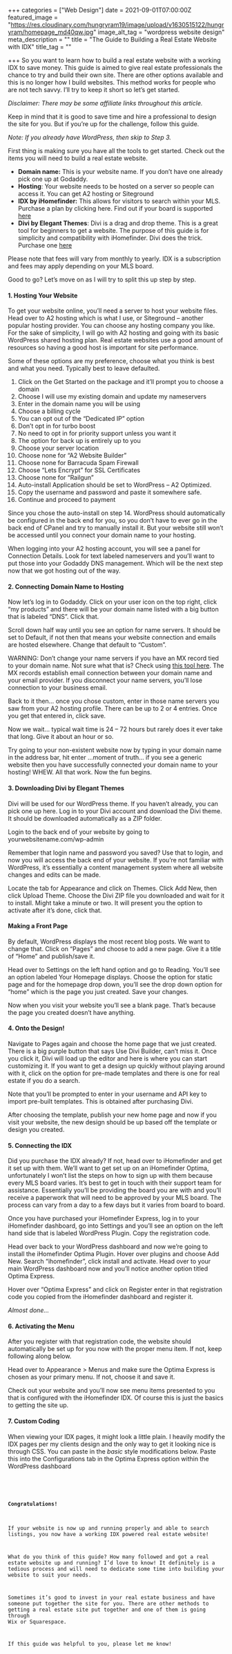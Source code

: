 +++
categories = ["Web Design"]
date = 2021-09-01T07:00:00Z
featured_image = "https://res.cloudinary.com/hungryram19/image/upload/v1630515122/hungryram/homepage_md40qw.jpg"
image_alt_tag = "wordpress website design"
meta_description = ""
title = "The Guide to Building a Real Estate Website with IDX"
title_tag = ""

+++
So you want to learn how to build a real estate website with a working IDX to save money. This guide is aimed to give real estate professionals the chance to try and build their own site. There are other options available and this is no longer how I build websites. This method works for people who are not tech savvy. I’ll try to keep it short so let’s get started.

_Disclaimer: There may be some affiliate links throughout this article._

Keep in mind that it is good to save time and hire a professional to design the site for you. But if you’re up for the challenge, follow this guide.

_Note: If you already have WordPress, then skip to Step 3._

First thing is making sure you have all the tools to get started. Check out the items you will need to build a real estate website.

* **Domain name:** This is your website name. If you don’t have one already pick one up at Godaddy.
* **Hosting**: Your website needs to be hosted on a server so people can access it. You can get A2 hosting or Siteground
* **IDX by iHomefinder:** This allows for visitors to search within your MLS. Purchase a plan by clicking here. Find out if your board is supported [here](http://ihomefinder.go2cloud.org/aff_c?offer_id=8&aff_id=1902)
* **Divi by Elegant Themes**: Divi is a drag and drop theme. This is a great tool for beginners to get a website. The purpose of this guide is for simplicity and compatibility with iHomefinder. Divi does the trick. Purchase one [here](https://www.elegantthemes.com/affiliates/idevaffiliate.php?id=54752&url=53084)

Please note that fees will vary from monthly to yearly. IDX is a subscription and fees may apply depending on your MLS board.

Good to go? Let’s move on as I will try to split this up step by step.

#### 1. Hosting Your Website

To get your website online, you’ll need a server to host your website files. Head over to A2 hosting which is what I use, or Siteground – another popular hosting provider. You can choose any hosting company you like. For the sake of simplicity, I will go with A2 hosting and going with its basic WordPress shared hosting plan. Real estate websites use a good amount of resources so having a good host is important for site performance.

Some of these options are my preference, choose what you think is best and what you need. Typically best to leave defaulted.

 1. Click on the Get Started on the package and it’ll prompt you to choose a domain
 2. Choose I will use my existing domain and update my nameservers
 3. Enter in the domain name you will be using
 4. Choose a billing cycle
 5. You can opt out of the “Dedicated IP” option
 6. Don’t opt in for turbo boost
 7. No need to opt in for priority support unless you want it
 8. The option for back up is entirely up to you
 9. Choose your server location
10. Choose none for “A2 Website Builder”
11. Choose none for Barracuda Spam Firewall
12. Choose “Lets Encrypt” for SSL Certificates
13. Choose none for “Railgun”
14. Auto-install Application should be set to WordPress – A2 Optimized.
15. Copy the username and password and paste it somewhere safe.
16. Continue and proceed to payment

Since you chose the auto-install on step 14. WordPress should automatically be configured in the back end for you, so you don’t have to ever go in the back end of CPanel and try to manually install it. But your website still won’t be accessed until you connect your domain name to your hosting.

When logging into your A2 hosting account, you will see a panel for Connection Details. Look for text labeled nameservers and you’ll want to put those into your Godaddy DNS management. Which will be the next step now that we got hosting out of the way.

#### 2. Connecting Domain Name to Hosting

Now let’s log in to Godaddy. Click on your user icon on the top right, click “my products” and there will be your domain name listed with a big button that is labeled “DNS”. Click that.

Scroll down half way until you see an option for name servers. It should be set to Default, if not then that means your website connection and emails are hosted elsewhere. Change that default to “Custom”.

WARNING: Don’t change your name servers if you have an MX record tied to your domain name. Not sure what that is? Check using [this tool here](https://mxtoolbox.com/). The MX records establish email connection between your domain name and your email provider. If you disconnect your name servers, you’ll lose connection to your business email.

Back to it then… once you chose custom, enter in those name servers you saw from your A2 hosting profile. There can be up to 2 or 4 entries. Once you get that entered in, click save.

Now we wait… typical wait time is 24 – 72 hours but rarely does it ever take that long. Give it about an hour or so.

Try going to your non-existent website now by typing in your domain name in the address bar, hit enter …moment of truth… if you see a generic website then you have successfully connected your domain name to your hosting! WHEW. All that work. Now the fun begins.

#### 3. Downloading Divi by Elegant Themes

Divi will be used for our WordPress theme. If you haven’t already, you can pick one up here. Log in to your Divi account and download the Divi theme. It should be downloaded automatically as a ZIP folder.

Login to the back end of your website by going to yourwebsitename.com/wp-admin

Remember that login name and password you saved? Use that to login, and now you will access the back end of your website. If you’re not familiar with WordPress, it’s essentially a content management system where all website changes and edits can be made.

Locate the tab for Appearance and click on Themes. Click Add New, then click Upload Theme. Choose the Divi ZIP file you downloaded and wait for it to install. Might take a minute or two. It will present you the option to activate after it’s done, click that.

#### Making a Front Page

By default, WordPress displays the most recent blog posts. We want to change that. Click on “Pages” and choose to add a new page. Give it a title of “Home” and publish/save it.

Head over to Settings on the left hand option and go to Reading. You’ll see an option labeled Your Homepage displays. Choose the option for static page and for the homepage drop down, you’ll see the drop down option for “home” which is the page you just created. Save your changes.

Now when you visit your website you’ll see a blank page. That’s because the page you created doesn’t have anything.

#### 4. Onto the Design!

Navigate to Pages again and choose the home page that we just created. There is a big purple button that says Use Divi Builder, can’t miss it. Once you click it, Divi will load up the editor and here is where you can start customizing it. If you want to get a design up quickly without playing around with it, click on the option for pre-made templates and there is one for real estate if you do a search.

Note that you’ll be prompted to enter in your username and API key to import pre-built templates. This is obtained after purchasing Divi.

After choosing the template, publish your new home page and now if you visit your website, the new design should be up based off the template or design you created.

#### 5. Connecting the IDX

Did you purchase the IDX already? If not, head over to iHomefinder and get it set up with them. We’ll want to get set up on an iHomefinder Optima, unfortunately I won’t list the steps on how to sign up with them because every MLS board varies. It’s best to get in touch with their support team for assistance. Essentially you’ll be providing the board you are with and you’ll receive a paperwork that will need to be approved by your MLS board. The process can vary from a day to a few days but it varies from board to board.

Once you have purchased your iHomefinder Express, log in to your iHomefinder dashboard, go into Settings and you’ll see an option on the left hand side that is labeled WordPress Plugin. Copy the registration code.

Head over back to your WordPress dashboard and now we’re going to install the iHomefinder Optima Plugin. Hover over plugins and choose Add New. Search “ihomefinder”, click install and activate. Head over to your main WordPress dashboard now and you’ll notice another option titled Optima Express.

Hover over “Optima Express” and click on Register enter in that registration code you copied from the iHomefinder dashboard and register it.

_Almost done…_

#### 6. Activating the Menu

After you register with that registration code, the website should automatically be set up for you now with the proper menu item. If not, keep following along below.

Head over to Appearance > Menus and make sure the Optima Express is chosen as your primary menu. If not, choose it and save it.

Check out your website and you’ll now see menu items presented to you that is configured with the iHomefinder IDX. Of course this is just the basics to getting the site up.

#### 7. Custom Coding

When viewing your IDX pages, it might look a little plain. I heavily modify the IDX pages per my clients design and the only way to get it looking nice is through CSS. You can paste in the _basic_ style modifications below. Paste this into the Configurations tab in the Optima Express option within the WordPress dashboard

<code><style type="text/css"> /*quick search*/ .ihf-quick-search-form .field-label { color: #fff; } /* adds margin to result page on mobile */ .ihf-grid-result.col-xs-12 { margin-bottom: 30px; } /* removes padding on details page */ #ihf-main-container .ihf-listing-information-alt { padding: 0px!important; } #ihf-main-container .modal-dialog { padding-top: 13%!important; } /*Search top bar*/ .btn-primary { background-color: #222222!important; } /*featured listings gallery home page*/ #ihf-main-container .well { border: 1px solid #c5c5c5!important; font-family: Roboto, sans-serif!important; } .ihf-grid-result-price { background-color: #0B1723!important; font-size: 16px; } .ihf-grid-result-address { color: #222222!important; font-weight: 800; } #ihf-main-container .ihf-widget .row { padding: 5px; } .ihf-gallery-slider-paging a, #ihf-main-container .carousel-control { color: #0B1723!important; } #ihf-main-container .title-bar-1 { color: #fff!important; background-color: #0B1723!important; } /*#ihf-main-container { padding: 30px 0px; }*/ /*** Take out the divider line between content and sidebar ***/ #main-content .container:before {background: none;} /*** Hide Sidebar ***/ .page #sidebar {display:none;} /*** Expand the content area to fullwidth ***/ @media (min-width: 981px){ #left-area { width: 100%; padding: 23px 0px 0px !important; float: none !important; } } #ihf-main-container .panel-default>.panel-heading { color: #fff!important; background-color: #222222!important; } .ihf-powered-by { display: none; } #ihf-main-container .carousel-control { height: auto; background: none; border: none; } #ihf-main-container .carousel-caption { background: none; } #ihf-main-container .modal { width: auto; margin-left: 0; background-color: transparent; border: 0; } .ihf-results-links > a:nth-child(1) { display: none; } </style> <script type="text/javascript"> jQuery(document).on("ready", function() { jQuery("#ihf-main-container .nav-tabs a\[href*='#'\]").off("click"); }); </script>

#### Congratulations!

If your website is now up and running properly and able to search listings, you now have a working IDX powered real estate website!

What do you think of this guide? How many followed and got a real estate website up and running? I’d love to know! It definitely is a tedious process and will need to dedicate some time into building your website to suit your needs.

Sometimes it’s good to invest in your real estate business and have someone put together the site for you. There are other methods to getting a real estate site put together and one of them is going through Wix or Squarespace.

If this guide was helpful to you, please let me know!